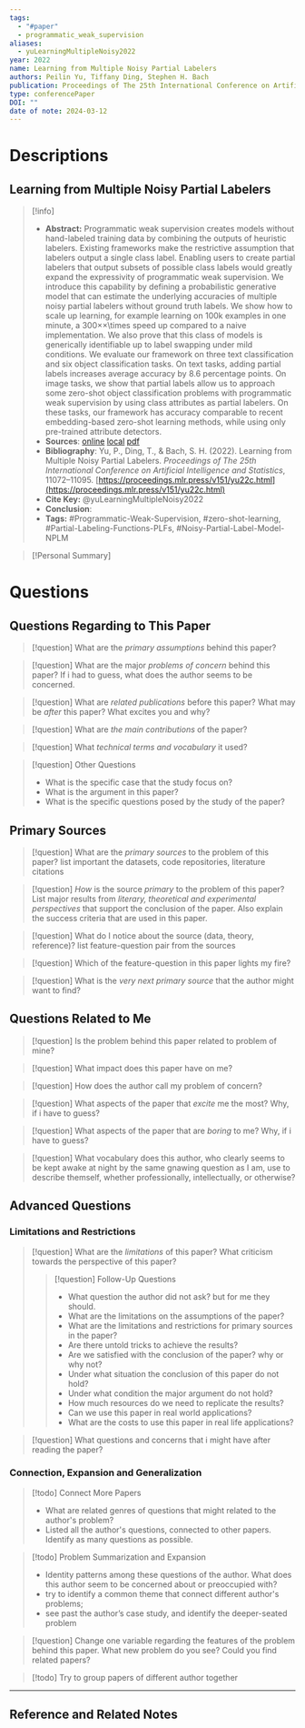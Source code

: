 ```yaml
---
tags:
  - "#paper"
  - programmatic_weak_supervision
aliases:
  - yuLearningMultipleNoisy2022
year: 2022
name: Learning from Multiple Noisy Partial Labelers
authors: Peilin Yu, Tiffany Ding, Stephen H. Bach
publication: Proceedings of The 25th International Conference on Artificial Intelligence and Statistics (AISTAT 2022)
type: conferencePaper
DOI: ""
date of note: 2024-03-12
---
```

# Descriptions

## Learning from Multiple Noisy Partial Labelers 
> [!info] 
> - **Abstract:** Programmatic weak supervision creates models without hand-labeled training data by combining the outputs of heuristic labelers. Existing frameworks make the restrictive assumption that labelers output a single class label. Enabling users to create partial labelers that output subsets of possible class labels would greatly expand the expressivity of programmatic weak supervision. We introduce this capability by defining a probabilistic generative model that can estimate the underlying accuracies of multiple noisy partial labelers without ground truth labels. We show how to scale up learning, for example learning on 100k examples in one minute, a 300××\times speed up compared to a naive implementation. We also prove that this class of models is generically identifiable up to label swapping under mild conditions. We evaluate our framework on three text classification and six object classification tasks. On text tasks, adding partial labels increases average accuracy by 8.6 percentage points. On image tasks, we show that partial labels allow us to approach some zero-shot object classification problems with programmatic weak supervision by using class attributes as partial labelers. On these tasks, our framework has accuracy comparable to recent embedding-based zero-shot learning methods, while using only pre-trained attribute detectors. 
> - **Sources**: [online](http://zotero.org/users/13492210/items/D3RJBXTW) [local](zotero://select/library/items/D3RJBXTW) [pdf](file:////Users/lukexie/Zotero/storage/5EGSZAGQ/Yu%20et%20al.%20-%202022%20-%20Learning%20from%20Multiple%20Noisy%20Partial%20Labelers.pdf) 
> - **Bibliography**: Yu, P., Ding, T., & Bach, S. H. (2022). Learning from Multiple Noisy Partial Labelers. _Proceedings of The 25th International Conference on Artificial Intelligence and Statistics_, 11072–11095. [https://proceedings.mlr.press/v151/yu22c.html](https://proceedings.mlr.press/v151/yu22c.html)
> - **Cite Key:** @yuLearningMultipleNoisy2022 
> - **Conclusion**:
> - **Tags:** #Programmatic-Weak-Supervision, #zero-shot-learning, #Partial-Labeling-Functions-PLFs, #Noisy-Partial-Label-Model-NPLM


>[!Personal Summary] 


# Questions
## Questions Regarding to This Paper


>[!question] 
>What are the *primary assumptions* behind this paper?



>[!question]
>What are the major *problems of concern* behind this paper? If i had to guess, what does the author seems to be concerned. 



>[!question]
>What are *related publications* before this paper? What may be *after* this paper? What excites you and why?



>[!question]
>What are *the main contributions* of the paper?



>[!question]
>What *technical terms and vocabulary* it used?




>[!question] Other Questions
> - What is the specific case that the study focus on?
> - What is the argument in this paper?
> - What is the specific questions posed by the study of the paper?


## Primary Sources


>[!question]
>What are the *primary sources* to the problem of this paper? list important the datasets, code repositories, literature citations




>[!question]
>*How* is the source _primary_ to the problem of this paper? List major results from *literary, theoretical and experimental perspectives* that support the conclusion of the paper. Also explain the success criteria that are used in this paper.






> [!question]
> What do I notice about the source (data, theory, reference)? list feature-question pair from the sources






>[!question] 
>Which of the feature-question in this paper lights my fire?





>[!question]
>What is the *very next primary source* that the author might want to find?


## Questions Related to Me


> [!question] 
> Is the problem behind this paper related to problem of mine?



> [!question] 
> What impact does this paper have on me?



> [!question] 
> How does the author call my problem of concern?



>[!question]
>What aspects of the paper that *excite* me the most? Why, if i have to guess?



>[!question]
>What aspects of the paper that are *boring* to me? Why, if i have to guess?




>[!question]
  What vocabulary does this author, who clearly seems to be kept awake at night by the same gnawing question as I am, use to describe themself, whether professionally, intellectually, or otherwise?



## Advanced Questions

### Limitations and Restrictions


>[!question]
>What are the *limitations* of this paper? What criticism towards the perspective of this paper?
>> [!question] Follow-Up Questions
>> - What question the author did not ask? but for me they should.
>> - What are the limitations on the assumptions of the paper?
>> - What are the limitations and restrictions for primary sources in the paper? 
>> - Are there untold tricks to achieve the results?
>> - Are we satisfied with the conclusion of the paper? why or why not?
>> - Under what situation the conclusion of this paper do not hold?
>> - Under what condition the major argument do not hold? 
>> - How much resources do we need to replicate the results?
>> - Can we use this paper in real world applications?
>> - What are the costs to use this paper in real life applications?




> [!question] 
> What questions and concerns that i might have after reading the paper?
> 


### Connection, Expansion and Generalization


>[!todo] Connect More Papers
>- What are related genres of questions that might related to the author's problem?
>- Listed all the author's questions, connected to other papers. Identify as many questions as possible.



>[!todo] Problem Summarization and Expansion
>
>- Identity patterns among these questions of the author. What does this author seem to be concerned about or preoccupied with? 
>- try to identify a common theme that connect different author's problems; 
>- see past the author’s case study, and identify the deeper-seated problem



> [!question]
> Change one variable regarding the features of the problem behind this paper. What new problem do you see? Could you find related papers? 





>[!todo]
> Try to group papers of different author together




----

## Reference and Related Notes